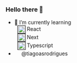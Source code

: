 ### Hello there 👋


- 🌱 I’m currently learning 
</br> &nbsp; <img border="1" width="20" height="20" style="vertical-align:middle" src="https://user-images.githubusercontent.com/68797494/110384248-201b8680-803c-11eb-971e-00b166172889.png"> React</a></center> 
</br> &nbsp; <img border="1" width="20" height="20" style="vertical-align:middle" src="https://user-images.githubusercontent.com/68797494/110383671-63c1c080-803b-11eb-9062-e7c7cf4a4982.png"> Next</a></center> 
</br> &nbsp; <img border="1" width="20" height="20" style="vertical-align:middle" src="https://user-images.githubusercontent.com/68797494/110383666-60c6d000-803b-11eb-94b5-cb2e9122c0f2.png" > Typescript</a></center>
- <img border="" width="15" height="15" text-align="center" src="https://user-images.githubusercontent.com/68797494/110377289-fd38a480-8032-11eb-8b3c-27450410686a.png"></a></center> @tiagoasrodrigues
